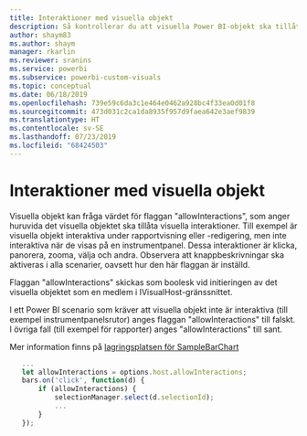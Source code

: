 ```yaml
---
title: Interaktioner med visuella objekt
description: Så kontrollerar du att visuella Power BI-objekt ska tillåta visuella interaktioner
author: shaym83
ms.author: shaym
manager: rkarlin
ms.reviewer: sranins
ms.service: powerbi
ms.subservice: powerbi-custom-visuals
ms.topic: conceptual
ms.date: 06/18/2019
ms.openlocfilehash: 739e59c6da3c1e464e0462a928bc4f33ea0d01f8
ms.sourcegitcommit: 473d031c2ca1da8935f957d9faea642e3aef9839
ms.translationtype: HT
ms.contentlocale: sv-SE
ms.lasthandoff: 07/23/2019
ms.locfileid: "68424503"
---
```

# <a name="visuals-interactions"></a>Interaktioner med visuella objekt

Visuella objekt kan fråga värdet för flaggan "allowInteractions", som anger huruvida det visuella objektet ska tillåta visuella interaktioner.
Till exempel är visuella objekt interaktiva under rapportvisning eller -redigering, men inte interaktiva när de visas på en instrumentpanel.
Dessa interaktioner är klicka, panorera, zooma, välja och andra.
Observera att knappbeskrivningar ska aktiveras i alla scenarier, oavsett hur den här flaggan är inställd.

Flaggan "allowInteractions" skickas som boolesk vid initieringen av det visuella objektet som en medlem i IVisualHost-gränssnittet.

I ett Power BI scenario som kräver att visuella objekt inte är interaktiva (till exempel instrumentpanelsrutor) anges flaggan "allowInteractions" till falskt.
I övriga fall (till exempel för rapporter) anges "allowInteractions" till sant.

Mer information finns på [lagringsplatsen för SampleBarChart](https://github.com/Microsoft/PowerBI-visuals-sampleBarChart/commit/59a47935d8f5272ce145fe804193599ddb7e2001)

```typescript
   ...
   let allowInteractions = options.host.allowInteractions;
   bars.on('click', function(d) {
       if (allowInteractions) {
           selectionManager.select(d.selectionId);
           ...
       }
   });
```
